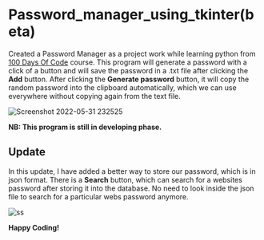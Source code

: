 # Password_manager_using_tkinter(beta)

Created a Password Manager as a project work while learning python from [100 Days Of Code](https://www.udemy.com/course/100-days-of-code/?utm_source=adwords&utm_medium=udemyads&utm_campaign=Python_v.PROF_la.EN_cc.ROW_ti.7380&utm_content=deal4584&utm_term=_._ag_85724077624_._ad_535397245836_._kw__._de_c_._dm__._pl__._ti_dsa-774930046209_._li_9069450_._pd__._&matchtype=&gclid=CjwKCAjwyryUBhBSEiwAGN5OCPV3CUOc2OQWyaAVGBrwu9dOxoXnLpF6vqtyd0UcoznnZmAZCxFdMBoCnMMQAvD_BwE) course. This program will generate a password with a click of a button and will save the password in a .txt file after clicking the **Add** button. After clicking the **Generate password** button, it will copy the random password into the clipboard automatically, which we can use everywhere without copying again from the text file.



![Screenshot 2022-05-31 232525](https://user-images.githubusercontent.com/57942968/171441982-f64c2d85-3673-47bd-aef3-9f20c547b10a.png)


**NB: This program is still in developing phase.**

## Update

In this update, I have added a better way to store our password, which is in json format. There is a **Search** button, which can search for a websites password after storing it into the database. No need to look inside the json file to search for a particular webs password anymore.

![ss](https://user-images.githubusercontent.com/57942968/171852109-99fae903-f828-4a5a-ba15-4a370806047f.png)



**Happy Coding!**
